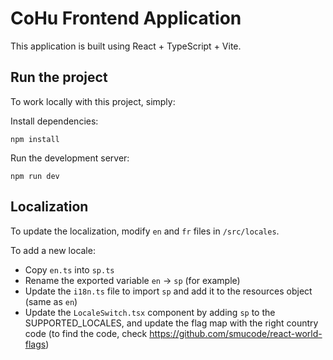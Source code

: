 # CoHu Frontend Application

This application is built using React + TypeScript + Vite.

## Run the project

To work locally with this project, simply:

Install dependencies:
```
npm install
```

Run the development server:
```
npm run dev
```

## Localization

To update the localization, modify `en` and `fr` files in `/src/locales`.

To add a new locale:
- Copy `en.ts` into `sp.ts`
- Rename the exported variable `en` -> `sp` (for example)
- Update the `i18n.ts` file to import `sp` and add it to the resources object (same as `en`)
- Update the `LocaleSwitch.tsx` component by adding `sp` to the SUPPORTED_LOCALES, and update the flag map with the right country code (to find the code, check https://github.com/smucode/react-world-flags)